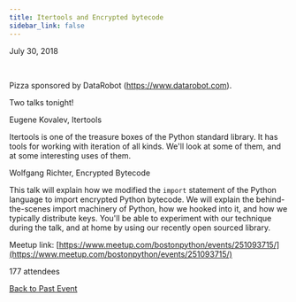 ```yaml
---
title: Itertools and Encrypted bytecode
sidebar_link: false
---
```


July 30, 2018


   

Pizza sponsored by DataRobot (https://www.datarobot.com).

Two talks tonight!

Eugene Kovalev, Itertools

Itertools is one of the treasure boxes of the Python standard library. It has tools for working with iteration of all kinds. We'll look at some of them, and at some interesting uses of them.

Wolfgang Richter, Encrypted Bytecode

This talk will explain how we modified the `import` statement of the Python language to import encrypted Python bytecode. We will explain the behind-the-scenes import machinery of Python, how we hooked into it, and how we typically distribute keys. You'll be able to experiment with our technique during the talk, and at home by using our recently open sourced library.


Meetup link: [https://www.meetup.com/bostonpython/events/251093715/](https://www.meetup.com/bostonpython/events/251093715/)

177 attendees

[Back to Past Event](past-events.md)